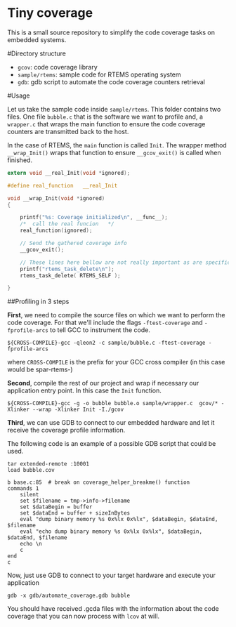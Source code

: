 # Tiny coverage
This is a small source repository to simplify the code coverage tasks on
embedded systems.

#Directory structure

- `gcov`: code coverage library
- `sample/rtems`: sample code for RTEMS operating system
- `gdb`: gdb script to automate the code coverage counters retrieval

#Usage

Let us take the sample code inside `sample/rtems`. This folder contains two
files. One file `bubble.c` that is the software we want to profile and, a
`wrapper.c` that wraps the main function to ensure the code coverage counters
are transmitted back to the host.

In the case of RTEMS, the `main` function is called `Init`. The wrapper method
`__wrap_Init()` wraps that function to ensure `__gcov_exit()` is called when
finished.

```c
extern void __real_Init(void *ignored);

#define real_function   __real_Init

void __wrap_Init(void *ignored)
{

    printf("%s: Coverage initialized\n", __func__);
    /*	call the real funcion	*/
    real_function(ignored);

    // Send the gathered coverage info
    __gcov_exit();

    // These lines here bellow are not really important as are specific of RTEMS OS
    printf("rtems_task_delete\n");
    rtems_task_delete( RTEMS_SELF );

}
```

##Profiling in 3 steps

**First**, we need to compile the source files on which we want to perform the code
coverage. For that we'll include the flags `-ftest-coverage` and
`-fprofile-arcs` to tell GCC to instrument the code.

```
${CROSS-COMPILE}-gcc -qleon2 -c sample/bubble.c -ftest-coverage -fprofile-arcs
```

where `CROSS-COMPILE` is the prefix for your GCC cross compiler (in this case
        would be spar-rtems-)

**Second**, compile the rest of our project and wrap if necessary our application
entry point. In this case the `Init` function.

```
${CROSS-COMPILE}-gcc -g -o bubble bubble.o sample/wrapper.c  gcov/* -Xlinker --wrap -Xlinker Init -I./gcov
```

**Third**, we can use GDB to connect to our embedded hardware and let it receive the
coverage profile information.

The following code is an example of a possible GDB script that could be used.

```
tar extended-remote :10001
load bubble.cov

b base.c:85  # break on coverage_helper_breakme() function
commands 1
    silent
    set $filename = tmp->info->filename
    set $dataBegin = buffer
    set $dataEnd = buffer + sizeInBytes
    eval "dump binary memory %s 0x%lx 0x%lx", $dataBegin, $dataEnd, $filename 
    eval "echo dump binary memory %s 0x%lx 0x%lx", $dataBegin, $dataEnd, $filename 
    echo \n
    c
end
c

```

Now, just use GDB to connect to your target hardware and execute your
application

```
gdb -x gdb/automate_coverage.gdb bubble
```

You should have received .gcda files with the information about the code
coverage that you can now process with `lcov` at will.

